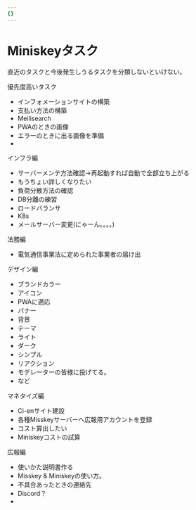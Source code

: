 ```yaml
---
{}
---
```

# Miniskeyタスク

直近のタスクと今後発生しうるタスクを分類しないといけない。

優先度高いタスク

- インフォメーションサイトの構築  
- 支払い方法の構築  
- Meilisearch  
- PWAのときの画像  
- エラーのときに出る画像を準備  
-  

インフラ編

- サーバーメンテ方法確認→再起動すれば自動で全部立ち上がる  
- もうちょい詳しくなりたい  
- 負荷分散方法の確認  
- DB分離の練習  
- ロードバランサ  
- K8s  
- メールサーバー変更(にゃーん。。。。)  

法務編

- 電気通信事業法に定められた事業者の届け出

デザイン編

- ブランドカラー  
- アイコン  
- PWAに適応  
- バナー  
- 背景  
- テーマ  
- ライト  
- ダーク  
- シンプル  
- リアクション  
- モデレーターの皆様に投げてる。  
- など  

マネタイズ編

- Ci-enサイト建設  
- 各種Misskeyサーバーへ広報用アカウントを登録  
- コスト算出したい  
- Miniskeyコストの試算  

広報編

- 使いかた説明書作る  
- Misskey & Miniskeyの使い方。  
- 不具合あったときの連絡先  
- Discord？  
-